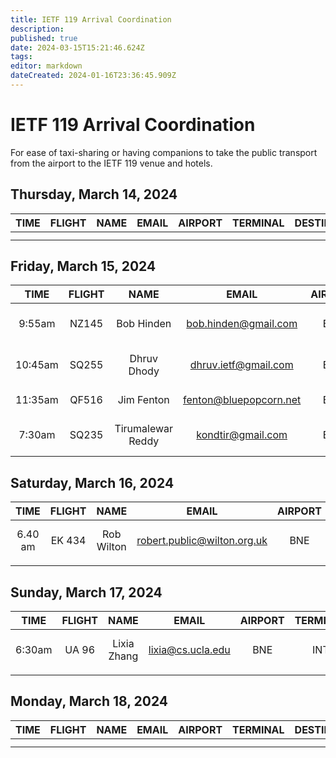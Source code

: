 ```yaml
---
title: IETF 119 Arrival Coordination
description: 
published: true
date: 2024-03-15T15:21:46.624Z
tags: 
editor: markdown
dateCreated: 2024-01-16T23:36:45.909Z
---
```


# IETF 119 Arrival Coordination
For ease of taxi-sharing or having companions to take the public transport from the airport to the IETF 119 venue and hotels.

## Thursday, March 14, 2024

| TIME | FLIGHT | NAME | EMAIL | AIRPORT | TERMINAL | DESTINATION | NOTES |
|:----:|:------:|:----:|:-----:|:-------:|:--------:|:-----------:|:-----:|
|      |        |      |       |         |          |             |       |
|      |        |      |       |         |          |             |       |


## Friday, March 15, 2024

| TIME | FLIGHT | NAME | EMAIL | AIRPORT | TERMINAL | DESTINATION | NOTES |
|:----:|:------:|:----:|:-----:|:-------:|:--------:|:-----------:|:-----:|
| 9:55am | NZ145 | Bob Hinden | bob.hinden@gmail.com | BNE | INT TERM  | Rydges South Bank | Planning to take Uber |
| 10:45am | SQ255 | Dhruv Dhody | dhruv.ietf@gmail.com | BNE | INT | Rydges South Bank | Planning to take Uber |
| 11:35am | QF516 | Jim Fenton | fenton@bluepopcorn.net | BNE | Domestic | Rydges South Bank | Taking Airtrain  | 
| 7:30am | SQ235 | Tirumalewar Reddy | kondtir@gmail.com | BNE | INT | Rydges South Bank | Planning to take Uber | 

## Saturday, March 16, 2024

| TIME | FLIGHT | NAME | EMAIL | AIRPORT | TERMINAL | DESTINATION | NOTES |
|:----:|:------:|:----:|:-----:|:-------:|:--------:|:-----------:|:-----:|
| 6.40 am | EK 434 | Rob Wilton | robert.public@wilton.org.uk| BNE | INT | Rydges South Bank | Planning on Airtrain |
|      |        |      |       |         |          |             |       |   

## Sunday, March 17, 2024

| TIME | FLIGHT | NAME | EMAIL | AIRPORT | TERMINAL | DESTINATION | NOTES |
|:----:|:------:|:----:|:-----:|:-------:|:--------:|:-----------:|:-----:|
| 6:30am | UA 96 | Lixia Zhang | lixia@cs.ucla.edu | BNE |  INT  |  Rydges South Bank | Plan on Airtrain |
|      |        |      |       |         |          |             |       |

## Monday, March 18, 2024

| TIME | FLIGHT | NAME | EMAIL | AIRPORT | TERMINAL | DESTINATION | NOTES |
|:----:|:------:|:----:|:-----:|:-------:|:--------:|:-----------:|:-----:|
|      |        |      |       |         |          |             |       |
|      |        |      |       |         |          |             |       |


